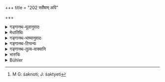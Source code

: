 +++
title = "202 सर्वेषाम् अपि"

+++

<details><summary>गङ्गानथ-मूलानुवादः</summary>

But it is fair that the wise man shall give even to all these food and clothing to the best of his ability; if he does not give it at all, he becomes an outcast.—(202)
</details>

<details><summary>मेधातिथिः</summary>

**सर्वेषाम् अपि** क्लीबादीनां च प्रकृतत्वेन दर्शितम् इति । **अत्यन्तं** यावज्जीवम् इत्य् अर्थः । शरीरधारणार्थत्वाद् ग्रासाच्छादनस्य भृत्यादेस् तदुपयोगिनः परिचारकस्यापि वेतनदानं विज्ञेयम् । न ह्य् अन्धादेः परिचारकम् अन्तरेण जीवनसंभवः । येषां दारकरणं मतं तेषां सभार्याणां भरणं दातव्यम् । शक्त्या[^५२५] धनानुरूपेण भोजनवस्त्रादि देयम् । **पतित** इत्य् अर्थवादः ॥ ९.२०२ ॥


[^५२५]:
     M G: śaknoti; J: śaktyeti
</details>

<details><summary>गङ्गानथ-भाष्यानुवादः</summary>

‘*All these*’—Eunuchs and the rest.

‘*At all*’—throughout life.

‘*Food and clothing*’—being necessary for the keeping of the body; it is implied that he should provide enough to enable them to engage the necessary servants and other attendants; specially because in the case of the blind and the rest, living would be impossible without a servant. Those again for whom marriage is permitted, the provision made should include that for their wives also.

‘*To the best of* *his* *ability*’—the food and clothing provided shall be in accordance with the man’s own wealth.

‘*Outcast*’—this is purely declamatory.—(202)
</details>

<details><summary>गङ्गानथ-टिप्पन्यः</summary>

‘*Atyantam*’—‘For life’ (Medhātithi and Kullūka);—‘at all’ (taken with
‘*adadat*’, ‘not giving’) \[Nārāyaṇa\].

This verse is quoted in *Mitākṣarā*, (2.140) to the effect that if the
persons mentioned in the preceding verse are not properly maintained the
persons responsible become ‘degraded,’—‘*atyantam*’ means ‘for life’; it
goes on to add that these persons are debarred from inheritance only if
they are found to have the said disqualifications *before* the division
of the patrimony,—not after the partition has taken place; and that if
the said disqualifications are subsequently removed by medication, they
get their share in the property. It concludes by saying that the said
disqualifications are applicable in the case of women also.

It is quoted in *Vivādaratnākara*, (p. 487), which adds the following
notes:—‘*Sarveṣām*,’ of the eunuch and the rest,—‘*atyantam*,’ for
life;—in *Vyavahāramayūkha*, (p. 73), to the effect that those who are
not entitled to inheritance are yet entitled to maintenance *throughout
life*;—in *Parāśaramādhava*, (Vyavahāra, p. 366), which explains
‘*atyantam*’ as ‘for life’—in *Madanapārijāta*, (p. 682), which adds the
following notes:—‘*Sarveṣām*,’ those not entitled to
inheritance,—‘*atyantam*,’ for life;—the said disqualifications are
effective bars only if found before partition, not if they are found
after partition, or if they are cured by medication, or if the necessary
expiatory rites are duly performed;—in *Vyavahāra-Bālambhaṭṭī*, (p. 349
and 575);—and in *Vīramitrodaya*, (Vyavahāra, 221b).
</details>

<details><summary>गङ्गानथ-तुल्य-वाक्यानि</summary>

**(verses 9.201-202)  
**

See Comparative notes for [Verse
9.201].
</details>

<details><summary>भारुचिः</summary>

प्रकरणात् क्लीबादीनाम् इदम् उच्यते ग्रासाच्छादनदानं यावज्जीवम् ॥ ९.२०२ ॥
</details>

<details><summary>Bühler</summary>

202	But it is just that (a man) who knows (the law) should give even to all of them food and raiment without stint, according to his ability; he who gives it not will become all outcast.
</details>
